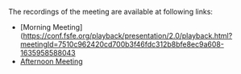 The recordings of the meeting are available at following links:
* [Morning Meeting](https://conf.fsfe.org/playback/presentation/2.0/playback.html?meetingId=7510c962420cd700b3f46fdc312b8bfe8ec9a608-1635958588043
* [Afternoon Meeting](https://conf.fsfe.org/playback/presentation/2.0/playback.html?meetingId=7510c962420cd700b3f46fdc312b8bfe8ec9a608-1635925636453)
